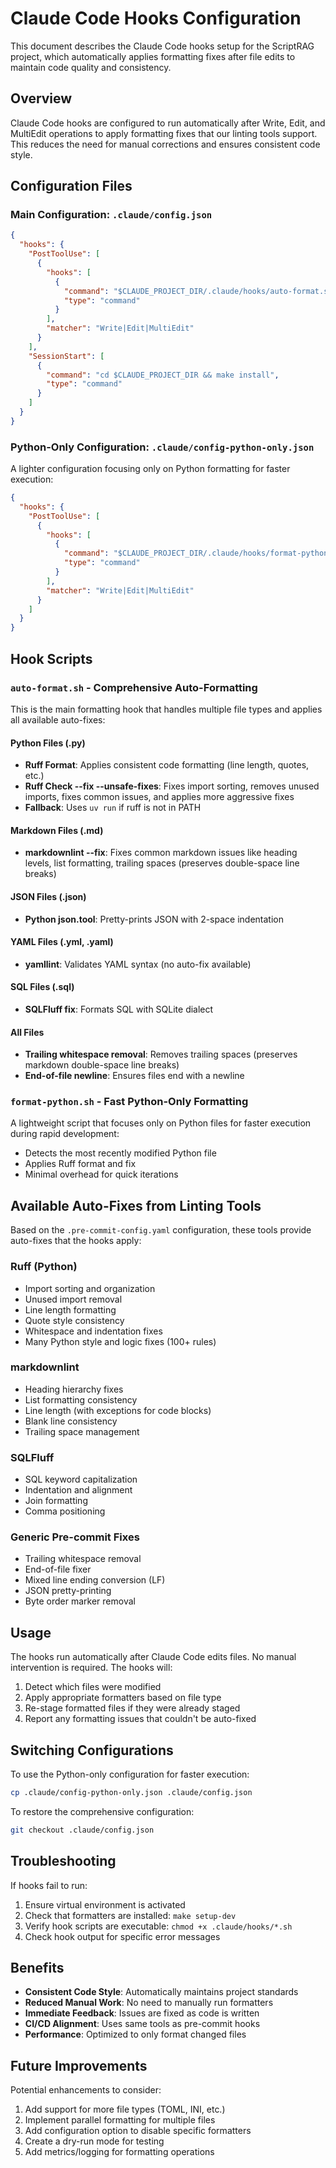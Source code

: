 # Claude Code Hooks Configuration

This document describes the Claude Code hooks setup for the ScriptRAG project,
which automatically applies formatting fixes after file edits to maintain code
quality and consistency.

## Overview

Claude Code hooks are configured to run automatically after Write, Edit, and
MultiEdit operations to apply formatting fixes that our linting tools support.
This reduces the need for manual corrections and ensures consistent code style.

## Configuration Files

### Main Configuration: `.claude/config.json`

```json
{
  "hooks": {
    "PostToolUse": [
      {
        "hooks": [
          {
            "command": "$CLAUDE_PROJECT_DIR/.claude/hooks/auto-format.sh",
            "type": "command"
          }
        ],
        "matcher": "Write|Edit|MultiEdit"
      }
    ],
    "SessionStart": [
      {
        "command": "cd $CLAUDE_PROJECT_DIR && make install",
        "type": "command"
      }
    ]
  }
}
```

### Python-Only Configuration: `.claude/config-python-only.json`

A lighter configuration focusing only on Python formatting for faster execution:

```json
{
  "hooks": {
    "PostToolUse": [
      {
        "hooks": [
          {
            "command": "$CLAUDE_PROJECT_DIR/.claude/hooks/format-python.sh",
            "type": "command"
          }
        ],
        "matcher": "Write|Edit|MultiEdit"
      }
    ]
  }
}
```

## Hook Scripts

### `auto-format.sh` - Comprehensive Auto-Formatting

This is the main formatting hook that handles multiple file types and applies
all available auto-fixes:

#### Python Files (.py)

- **Ruff Format**: Applies consistent code formatting (line length, quotes, etc.)
- **Ruff Check --fix --unsafe-fixes**: Fixes import sorting, removes unused
  imports, fixes common issues, and applies more aggressive fixes
- **Fallback**: Uses `uv run` if ruff is not in PATH

#### Markdown Files (.md)

- **markdownlint --fix**: Fixes common markdown issues like heading levels,
  list formatting, trailing spaces (preserves double-space line breaks)

#### JSON Files (.json)

- **Python json.tool**: Pretty-prints JSON with 2-space indentation

#### YAML Files (.yml, .yaml)

- **yamllint**: Validates YAML syntax (no auto-fix available)

#### SQL Files (.sql)

- **SQLFluff fix**: Formats SQL with SQLite dialect

#### All Files

- **Trailing whitespace removal**: Removes trailing spaces (preserves markdown
  double-space line breaks)
- **End-of-file newline**: Ensures files end with a newline

### `format-python.sh` - Fast Python-Only Formatting

A lightweight script that focuses only on Python files for faster execution
during rapid development:

- Detects the most recently modified Python file
- Applies Ruff format and fix
- Minimal overhead for quick iterations

## Available Auto-Fixes from Linting Tools

Based on the `.pre-commit-config.yaml` configuration, these tools provide
auto-fixes that the hooks apply:

### Ruff (Python)

- Import sorting and organization
- Unused import removal
- Line length formatting
- Quote style consistency
- Whitespace and indentation fixes
- Many Python style and logic fixes (100+ rules)

### markdownlint

- Heading hierarchy fixes
- List formatting consistency
- Line length (with exceptions for code blocks)
- Blank line consistency
- Trailing space management

### SQLFluff

- SQL keyword capitalization
- Indentation and alignment
- Join formatting
- Comma positioning

### Generic Pre-commit Fixes

- Trailing whitespace removal
- End-of-file fixer
- Mixed line ending conversion (LF)
- JSON pretty-printing
- Byte order marker removal

## Usage

The hooks run automatically after Claude Code edits files. No manual
intervention is required. The hooks will:

1. Detect which files were modified
2. Apply appropriate formatters based on file type
3. Re-stage formatted files if they were already staged
4. Report any formatting issues that couldn't be auto-fixed

## Switching Configurations

To use the Python-only configuration for faster execution:

```bash
cp .claude/config-python-only.json .claude/config.json
```

To restore the comprehensive configuration:

```bash
git checkout .claude/config.json
```

## Troubleshooting

If hooks fail to run:

1. Ensure virtual environment is activated
2. Check that formatters are installed: `make setup-dev`
3. Verify hook scripts are executable: `chmod +x .claude/hooks/*.sh`
4. Check hook output for specific error messages

## Benefits

- **Consistent Code Style**: Automatically maintains project standards
- **Reduced Manual Work**: No need to manually run formatters
- **Immediate Feedback**: Issues are fixed as code is written
- **CI/CD Alignment**: Uses same tools as pre-commit hooks
- **Performance**: Optimized to only format changed files

## Future Improvements

Potential enhancements to consider:

1. Add support for more file types (TOML, INI, etc.)
2. Implement parallel formatting for multiple files
3. Add configuration option to disable specific formatters
4. Create a dry-run mode for testing
5. Add metrics/logging for formatting operations
